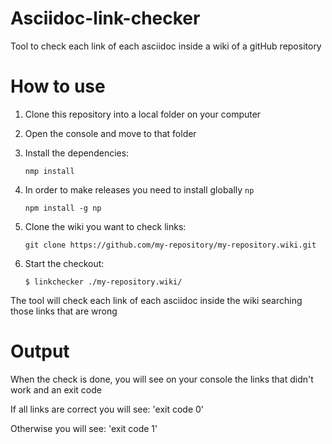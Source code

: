 # Asciidoc-link-checker

Tool to check each link of each asciidoc inside a wiki of a gitHub repository

# How to use

1.  Clone this repository into a local folder on your computer
2.  Open the console and move to that folder
3.  Install the dependencies:

    `nmp install`

4.  In order to make releases you need to install globally `np`

    `npm install -g np`

5.  Clone the wiki you want to check links:

    `git clone https://github.com/my-repository/my-repository.wiki.git`

6.  Start the checkout:

    `$ linkchecker ./my-repository.wiki/`

The tool will check each link of each asciidoc inside the wiki searching those links that are wrong

# Output

When the check is done, you will see on your console the links that didn't work and an exit code

If all links are correct you will see:
'exit code 0'

Otherwise you will see:
'exit code 1'
